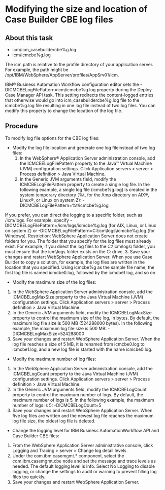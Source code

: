 # Modifying the size and location of Case Builder CBE log files

## About this task

- icm/icm\_casebuildercbe%g.log
- icm/icmcbe%g.log

The icm path is relative to the profile directory of your
application server. For example, the path might be /opt/IBM/WebSphere/AppServer/profiles/AppSrv01/icm.

IBM® Business Automation
Workflow configuration editor sets the
-DICMCBELogFilePattern=icm/icmcbe%g.log property during the Deploy Case Manager API task. This
setting redirects the content-logged entries that otherwise would go into
icm\_casebuildercbe%g.log file to the icmcbe%g.log file
resulting in one log file instead of two log files. You can modify this property to change the
location of the log file.

## Procedure

To modify log file options for the CBE log files:

- Modify the log file location and generate one log fileinstead of two log files:
    1. In the WebSphere® Application
Server administration
console, add the ICMCBELogFilePattern property to the Java™ Virtual Machine (JVM) configuration settings.
Click Application servers > server > Process definition > Java Virtual Machine.
    2. In the Generic JVM arguments field,
modify the ICMCBELogFilePattern property to create a single log file.
In the following example, a single log file (icmcbe%g.log) is created
in the system temporary directory (%t, for the /tmp
directory on AIX®, Linux®, or Linux on system Z):
-DICMCBELogFilePattern=%t/icmcbe%g.log

If you prefer, you can direct the logging to a specific folder, such as
/icm/logs. For example, specify
-DICMCBELogFilePattern=/icm/logs/icmcbe%g.log (for AIX, Linux, or Linux on system Z) or
-DICMCBELogFilePattern=C:\icm\logs\icmcbe%g.log (for Windows).
Restriction: WebSphere Application
Server does not create folders for you. The folder that you
specify for the log files must already exist. For example, if you direct the log files to the
C:\icm\logs\ folder, you must ensure that the icm\logs
folder exists on the C: drive.
    3. Save your changes and restart WebSphere Application
Server.
When
you use Case Builder to copy
a solution, for example, the log files are written in the location
that you specified. Using icmcbe%g as the sample
file name, the first log file is named icmcbe0.log,
followed by the icmcbe1.log, and so on.
- Modify the maximum size of the log files:

1. In the WebSphere Application
Server administration
console, add the ICMCBELogMaxSize property to the Java Virtual Machine
(JVM) configuration settings. Click Application
servers > server > Process
definition > Java Virtual Machine.
2. In the Generic JVM arguments field,
modify the ICMCBELogMaxSize property to control the maximum size of
the log, in bytes.
By default, the maximum log file size is 500 MB (524288000 bytes). In the
following example, the maximum log file size is 500
MB:
 -DICMCBELogMaxSize=524288000
3. Save your changes and restart WebSphere Application
Server. When the log file reaches
a size of 5 MB, it is renamed from icmcbe0.log to icmcbe1.log,
and a new log file is started with the name icmcbe0.log.
- Modify the maximum number of log files:

1. In the WebSphere Application
Server administration
console, add the ICMCBELogCount property to the Java Virtual Machine
(JVM) configuration settings. Click Application
servers > server > Process
definition > Java Virtual Machine.
2. In the Generic JVM arguments field,
modify the ICMCBELogCount property to control the maximum number of
logs.
By default, the maximum number of logs is 5. In the
following example, the maximum number of logs is 5:
-DICMCBELogCount=5
3. Save your changes and restart WebSphere Application
Server. When five log files
are written and the newest log file reaches the maximum log file size, the oldest log file is
deleted.
- Change the logging level for IBM Business AutomationWorkflow API and Case Builder CBE files:

1. From the WebSphere Application
Server administrative
console, click Logging and Tracing > server > Change
log detail levels.
2. Under the com.ibm.casemgmt.* component, select the com.ibm.casemgmt.cbe
node and set the message and trace levels as needed.
The
default logging level is info. Select No Logging
to disable logging, or change the settings to audit or warning to
prevent filling log files too quickly.
3. Save your changes and restart WebSphere Application
Server.